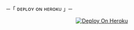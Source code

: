─「 ᴅᴇᴩʟᴏʏ ᴏɴ ʜᴇʀᴏᴋᴜ 」─
</h3>

<p align="center"><a href="https://heroku.com/deploy?template=https://github.com/ifeelscam/Req-ooommmm">
  <img src="https://www.herokucdn.com/deploy/button.svg" alt="Deploy On Heroku">
</a></p>
<h3 align="center">
